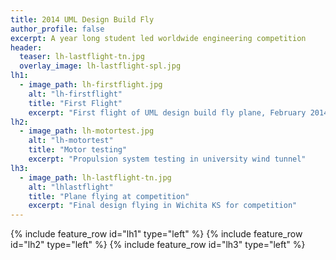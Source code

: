 ```yaml
---
title: 2014 UML Design Build Fly
author_profile: false
excerpt: A year long student led worldwide engineering competition
header:
  teaser: lh-lastflight-tn.jpg
  overlay_image: lh-lastflight-spl.jpg
lh1:
  - image_path: lh-firstflight.jpg
    alt: "lh-firstflight"
    title: "First Flight"
    excerpt: "First flight of UML design build fly plane, February 2014 on a frozen lake"
lh2:
  - image_path: lh-motortest.jpg
    alt: "lh-motortest"
    title: "Motor testing"
    excerpt: "Propulsion system testing in university wind tunnel"
lh3:
  - image_path: lh-lastflight-tn.jpg
    alt: "lhlastflight"
    title: "Plane flying at competition"
    excerpt: "Final design flying in Wichita KS for competition"
---
```

{% include feature_row id="lh1" type="left" %}
{% include feature_row id="lh2" type="left" %}
{% include feature_row id="lh3" type="left" %}
	
